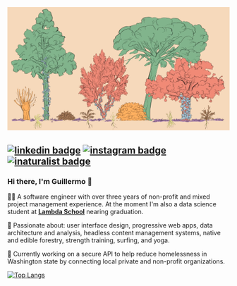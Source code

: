 <a href="https://www.youtube.com/watch?v=oZame1Brs9k" target="_blank"><img src="https://github.com/arriadevoe/arriadevoe/blob/master/forest-layers.png" alt="forest-layers"/></a>

[![linkedin badge](https://img.shields.io/badge/LinkedIn-2867b2?style=flat&logo=linkedin)](https://www.linkedin.com/in/guillermo-arria-devoe/) [![instagram badge](https://img.shields.io/badge/Instagram-555555?style=flat&logo=instagram)](https://www.instagram.com/guillearria/) [![inaturalist badge](https://img.shields.io/badge/iNaturalist-FAFAFA?style=flat&logo=snapcraft)](https://www.inaturalist.org/observations?place_id=any&subview=grid&user_id=guillermoarriadevoe) 
---

### Hi there, I'm Guillermo 👋

🙇‍♂️ A software engineer with over three years of non-profit and mixed project management experience. At the moment I'm also a data science student at **[Lambda School](https://lambdaschool.com/)** nearing graduation.

💙 Passionate about: user interface design, progressive web apps, data architecture and analysis, headless content management systems, native and edible forestry, strength training, surfing, and yoga.

🤝 Currently working on a secure API to help reduce homelessness in Washington state by connecting local private and non-profit organizations.

<!-- 🌱 Explore my other projects on GitHub or through my portfolio: **[guillermoarriadevoe.com](https://guillermoarriadevoe.com/)**</br> -->

[![Top Langs](https://github-readme-stats.vercel.app/api/top-langs/?username=arriadevoe&hide=jupyter+notebook&layout=compact)](https://www.youtube.com/watch?v=QMyvS6VDh0g&t=1117s)
